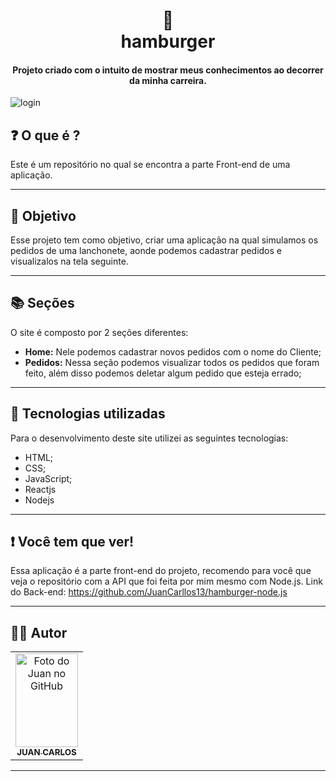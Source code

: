 <h1 align="center">
  🍔<br>hamburger
</h1>

<h4 align="center">
  Projeto criado com o intuito de mostrar meus conhecimentos ao decorrer da minha carreira.
</h4>

![login](https://user-images.githubusercontent.com/86435195/148880931-6eda30a3-6e33-48ce-9ef1-c1023f635dce.png)




## ❓ O que é ?

Este é um repositório no qual se encontra a parte Front-end de uma aplicação.

<hr>

## 🎯 Objetivo

Esse projeto tem como objetivo, criar uma aplicação na qual simulamos os pedidos de uma lanchonete, aonde podemos cadastrar pedidos e visualizalos na tela seguinte.

<hr>

## 📚 Seções
O site é composto por 2 seções diferentes:

- **Home:** Nele podemos cadastrar novos pedidos com o nome do Cliente;
- **Pedidos:** Nessa seção podemos visualizar todos os pedidos que foram feito, além disso podemos deletar algum pedido que esteja errado;



---

## 💼 Tecnologias utilizadas
Para o desenvolvimento deste site utilizei as seguintes tecnologias:

- HTML;
- CSS;
- JavaScript;
- Reactjs
- Nodejs

---
## ❗ Você tem que ver!

Essa aplicação é a parte front-end do projeto, recomendo para você que veja o repositório com a API que foi feita por mim mesmo com Node.js.
Link do Back-end: https://github.com/JuanCarllos13/hamburger-node.js
<hr>

## 👨‍💻 Autor<br>
<table>
  <tr>
    <td align="center">
      <a href="https://github.com/JuanCarllos13">
        <img src="https://user-images.githubusercontent.com/86435195/148881183-10c14efa-9cfa-444e-983b-4ebd408e9513.jpeg" width="100px;" height="150px" alt="Foto do Juan no GitHub"/><br>
        <sub>
          <b>JUAN CARLOS</b>
        </sub>
      </a>
    </td>
  </tr>
</table>
</table>
<hr>

